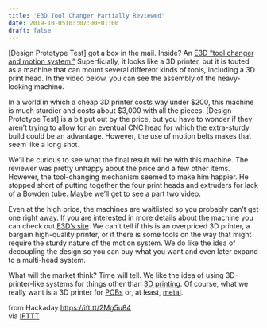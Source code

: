 ```yaml
---
title: 'E3D Tool Changer Partially Reviewed'
date: 2019-10-05T03:07:00+01:00
draft: false
---
```


\[Design Prototype Test\] got a box in the mail. Inside? An [E3D “tool changer and motion system.”](https://www.youtube.com/watch?v=oooJSzczehU) Superficially, it looks like a 3D printer, but it is touted as a machine that can mount several different kinds of tools, including a 3D print head. In the video below, you can see the assembly of the heavy-looking machine.

In a world in which a cheap 3D printer costs way under $200, this machine is much sturdier and costs about $3,000 with all the pieces. \[Design Prototype Test\] is a bit put out by the price, but you have to wonder if they aren’t trying to allow for an eventual CNC head for which the extra-sturdy build could be an advantage. However, the use of motion belts makes that seem like a long shot.

We’ll be curious to see what the final result will be with this machine. The reviewer was pretty unhappy about the price and a few other items. However, the tool-changing mechanism seemed to make him happier. He stopped short of putting together the four print heads and extruders for lack of a Bowden tube. Maybe we’ll get to see a part two video.

Even at the high price, the machines are waitlisted so you probably can’t get one right away. If you are interested in more details about the machine you can check out [E3D’s site](https://e3d-online.com/blog/2018/08/20/e3d-tool-changer-and-motion-system-beta-30-incoming/). We can’t tell if this is an overpriced 3D printer, a bargain high-quality printer, or if there is some tools on the way that might require the sturdy nature of the motion system. We do like the idea of decoupling the design so you can buy what you want and even later expand to a multi-head system.

What will the market think? Time will tell. We like the idea of using 3D-printer-like systems for things other than [3D printing](https://hackaday.com/2019/08/07/a-better-embroidery-machine-with-3d-printing-and-common-parts/). Of course, what we really want is a 3D printer for [PCBs](https://hackaday.com/2015/11/20/review-voltera-v-one-pcb-printer/) or, at least, [metal](https://hackaday.com/2019/04/08/metal-3d-printing-a-dose-of-reality/).

  
  
from Hackaday https://ift.tt/2Mg5u84  
via [IFTTT](https://ifttt.com/?ref=da&site=blogger)